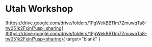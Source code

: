 # Utah Workshop

[https://drive.google.com/drive/folders/1PgWekBBTlm7ZmuwqTa8-tw051k2Fxjnl?usp=sharing](https://drive.google.com/drive/folders/1PgWekBBTlm7ZmuwqTa8-tw051k2Fxjnl?usp=sharing){ target="blank" }
